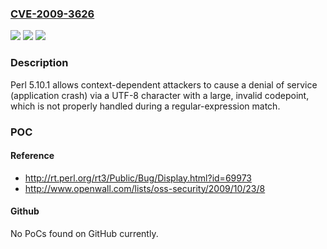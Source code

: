 ### [CVE-2009-3626](https://cve.mitre.org/cgi-bin/cvename.cgi?name=CVE-2009-3626)
![](https://img.shields.io/static/v1?label=Product&message=n%2Fa&color=blue)
![](https://img.shields.io/static/v1?label=Version&message=n%2Fa&color=blue)
![](https://img.shields.io/static/v1?label=Vulnerability&message=n%2Fa&color=brighgreen)

### Description

Perl 5.10.1 allows context-dependent attackers to cause a denial of service (application crash) via a UTF-8 character with a large, invalid codepoint, which is not properly handled during a regular-expression match.

### POC

#### Reference
- http://rt.perl.org/rt3/Public/Bug/Display.html?id=69973
- http://www.openwall.com/lists/oss-security/2009/10/23/8

#### Github
No PoCs found on GitHub currently.

